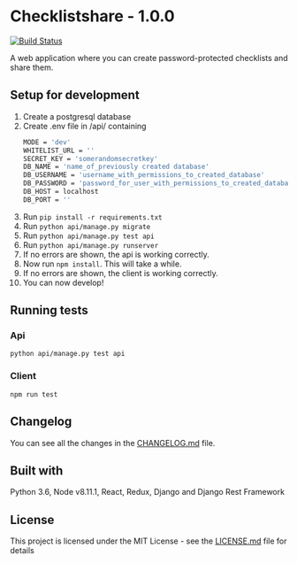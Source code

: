 # Checklistshare - 1.0.0
[![Build Status](https://travis-ci.org/Samuel-L/checklistshare.svg?branch=development)](https://travis-ci.org/Samuel-L/checklistshare)

A web application where you can create password-protected checklists and share them. 

## Setup for development
1. Create a postgresql database
2. Create .env file in /api/ containing
    ```bash
    MODE = 'dev'
    WHITELIST_URL = ''
    SECRET_KEY = 'somerandomsecretkey'
    DB_NAME = 'name_of_previously created database'
    DB_USERNAME = 'username_with_permissions_to_created_database'
    DB_PASSWORD = 'password_for_user_with_permissions_to_created_database'
    DB_HOST = localhost
    DB_PORT = ''
    ```
3. Run `pip install -r requirements.txt`
4. Run `python api/manage.py migrate`
5. Run `python api/manage.py test api`
6. Run `python api/manage.py runserver`
7. If no errors are shown, the api is working correctly.
8. Now run `npm install`. This will take a while.
9. If no errors are shown, the client is working correctly.
10. You can now develop!

## Running tests
### Api
`python api/manage.py test api`
### Client
`npm run test`

## Changelog
You can see all the changes in the [CHANGELOG.md](CHANGELOG.md) file.

## Built with
Python 3.6, Node v8.11.1, React, Redux, Django and Django Rest Framework

## License
This project is licensed under the MIT License - see the [LICENSE.md](LICENSE.md) file for details
